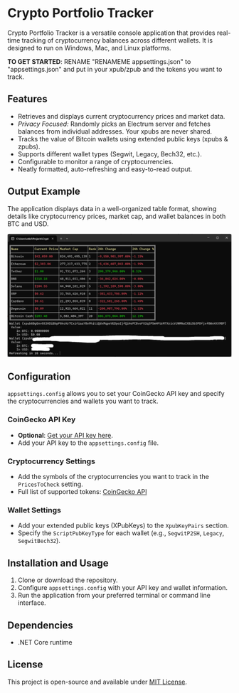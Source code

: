 # Crypto Portfolio Tracker

Crypto Portfolio Tracker is a versatile console application that provides real-time tracking of cryptocurrency balances across different wallets. It is designed to run on Windows, Mac, and Linux platforms.

**TO GET STARTED**: RENAME "RENAMEME appsettings.json" to "appsettings.json" and put in your xpub/zpub and the tokens you want to track. 

## Features

- Retrieves and displays current cryptocurrency prices and market data.
- *Privacy Focused:* Randomly picks an Electrum server and fetches balances from individual addresses.  Your xpubs are never shared.
- Tracks the value of Bitcoin wallets using extended public keys (xpubs & zpubs).
- Supports different wallet types (Segwit, Legacy, Bech32, etc.).
- Configurable to monitor a range of cryptocurrencies.
- Neatly formatted, auto-refreshing and easy-to-read output.

## Output Example

The application displays data in a well-organized table format, showing details like cryptocurrency prices, market cap, and wallet balances in both BTC and USD. 

![Wallet Balances](https://github.com/DavidVeksler/Crypto-Portfolio-Tracker/blob/main/Screenshots/WalletBalances1.png)

## Configuration

`appsettings.config` allows you to set your CoinGecko API key and specify the cryptocurrencies and wallets you want to track.

### CoinGecko API Key

- **Optional**: [Get your API key here](https://support.coingecko.com/hc/en-us/articles/21880397454233).
- Add your API key to the `appsettings.config` file.

### Cryptocurrency Settings

- Add the symbols of the cryptocurrencies you want to track in the `PricesToCheck` setting.
- Full list of supported tokens: [CoinGecko API](https://api.coingecko.com/api/v3/coins/list)

### Wallet Settings

- Add your extended public keys (XPubKeys) to the `XpubKeyPairs` section.
- Specify the `ScriptPubKeyType` for each wallet (e.g., `SegwitP2SH`, `Legacy`, `SegwitBech32`).

## Installation and Usage

1. Clone or download the repository.
2. Configure `appsettings.config` with your API key and wallet information.
3. Run the application from your preferred terminal or command line interface.

## Dependencies

- .NET Core runtime

## License

This project is open-source and available under [MIT License](LICENSE).
